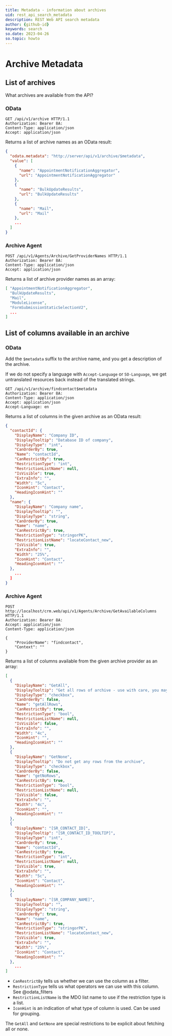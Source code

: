 ```yaml
---
title: Metadata - information about archives
uid: rest_api_search_metadata
description: REST Web API search metadata
author: {github-id}
keywords: search
so.date: 2023-04-26
so.topic: howto
---
```


# Archive Metadata

## List of archives

What archives are available from the API?

### OData

```http
GET /api/v1/archive HTTP/1.1
Authorization: Bearer 8A:
Content-Type: application/json
Accept: application/json
```

Returns a list of archive names as an OData result:

```json
{
  "odata.metadata": "http://server/api/v1/archive/$metadata",
  "value": [
    {
      "name": "AppointmentNotificationAggregator",
      "url": "AppointmentNotificationAggregator"
    },
    {
      "name": "BulkUpdateResults",
      "url": "BulkUpdateResults"
    },
    {
      "name": "Mail",
      "url": "Mail"
    },
    ...
  ]
}
```

### Archive Agent

```http
POST /api/v1/Agents/Archive/GetProviderNames HTTP/1.1
Authorization: Bearer 8A:
Content-Type: application/json
Accept: application/json
```

Returns a list of archive provider names as an array:

```json
[ "AppointmentNotificationAggregator",
  "BulkUpdateResults",
  "Mail",
  "ModuleLicense",
  "FormSubmissionStaticSelectionV2",
  ...
]
```


## List of columns available in an archive

### OData

Add the `$metadata` suffix to the archive name, and you get a description of the archive.

If we do not specify a language with `Accept-Language` or `SO-Language`, we get untranslated resources back instead of the translated strings.

```http
GET /api/v1/archive/findcontact$metadata
Authorization: Bearer 8A:
Content-Type: application/json
Accept: application/json
Accept-Language: en
```

Returns a list of columns in the given archive as an OData result:

```json
{
  "contactId": {
    "DisplayName": "Company ID",
    "DisplayTooltip": "Database ID of company",
    "DisplayType": "int",
    "CanOrderBy": true,
    "Name": "contactId",
    "CanRestrictBy": true,
    "RestrictionType": "int",
    "RestrictionListName": null,
    "IsVisible": true,
    "ExtraInfo": "",
    "Width": "5c",
    "IconHint": "Contact",
    "HeadingIconHint": ""
  },
  "name": {
    "DisplayName": "Company name",
    "DisplayTooltip": "",
    "DisplayType": "string",
    "CanOrderBy": true,
    "Name": "name",
    "CanRestrictBy": true,
    "RestrictionType": "stringorPK",
    "RestrictionListName": "locateContact_new",
    "IsVisible": true,
    "ExtraInfo": "",
    "Width": "25%",
    "IconHint": "Contact",
    "HeadingIconHint": ""
  },
    ...
  ]
}
```

### Archive Agent

```http
POST  http://localhost/crm.web/api/v1/Agents/Archive/GetAvailableColumns HTTP/1.1
Authorization: Bearer 8A:
Accept: application/json
Content-Type: application/json

{
    "ProviderName": "findcontact",
    "Context": ""
}
```

Returns a list of columns available from the given archive provider as an array:

```json
[
  {
    "DisplayName": "GetAll",
    "DisplayTooltip": "Get all rows of archive - use with care, you may be fetching the whole database",
    "DisplayType": "checkbox",
    "CanOrderBy": false,
    "Name": "getAllRows",
    "CanRestrictBy": true,
    "RestrictionType": "bool",
    "RestrictionListName": null,
    "IsVisible": false,
    "ExtraInfo": "",
    "Width": "4c",
    "IconHint": "",
    "HeadingIconHint": ""
  },
  {
    "DisplayName": "GetNone",
    "DisplayTooltip": "Do not get any rows from the archive",
    "DisplayType": "checkbox",
    "CanOrderBy": false,
    "Name": "getNoRows",
    "CanRestrictBy": true,
    "RestrictionType": "bool",
    "RestrictionListName": null,
    "IsVisible": false,
    "ExtraInfo": "",
    "Width": "4c",
    "IconHint": "",
    "HeadingIconHint": ""
  },
  {
    "DisplayName": "[SR_CONTACT_ID]",
    "DisplayTooltip": "[SR_CONTACT_ID_TOOLTIP]",
    "DisplayType": "int",
    "CanOrderBy": true,
    "Name": "contactId",
    "CanRestrictBy": true,
    "RestrictionType": "int",
    "RestrictionListName": null,
    "IsVisible": true,
    "ExtraInfo": "",
    "Width": "5c",
    "IconHint": "Contact",
    "HeadingIconHint": ""
  },
  {
    "DisplayName": "[SR_COMPANY_NAME]",
    "DisplayTooltip": "",
    "DisplayType": "string",
    "CanOrderBy": true,
    "Name": "name",
    "CanRestrictBy": true,
    "RestrictionType": "stringorPK",
    "RestrictionListName": "locateContact_new",
    "IsVisible": true,
    "ExtraInfo": "",
    "Width": "25%",
    "IconHint": "Contact",
    "HeadingIconHint": ""
  },
    ...
]
```

* `CanRestrictBy` tells us whether we can use the column as a filter.
* `RestrictionType` tells us what operators we can use with this column. See @odata_filters
* `RestrictionListName` is the MDO list name to use if the restriction type is a list.
* `IconHint` is an indication of what type of column is used. Can be used for grouping.

The `GetAll` and `GetNone` are special restrictions to be explicit about fetching all or none.
